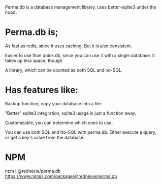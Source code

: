 Perma.db is a database management library, uses better-sqlite3 under the hood. 


# Perma.db is;


As fast as redis, since it uses caching. But it is also consistent.


Easier to use than quick.db, since you can use it with a single database. It takes up less space, though.


A library, which can be counted as both SQL and no-SQL.


# Has features like: 


Backup function, copy your database into a file.


"Better" sqlite3 integration, sqlite3 usage is just a function away.


Customizable, you can determine which ones to use.


You can use both SQL and No-SQL with perma.db. Either execute a query, or get a key's value from the database.

# NPM

npm i @rednexie/perma.db
https://www.npmjs.com/package/@rednexie/perma.db
